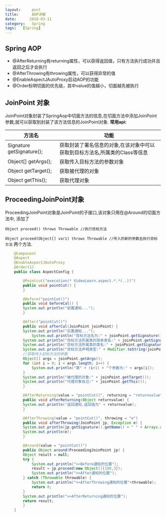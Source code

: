 ```yaml
---
layout:     post
title:      AOP详解
date:      2018-03-11
category:   Spring
tags:   [Spring]
---
```

## Spring AOP

- @AfterReturning有returning属性，可以获得返回值，只有方法执行成功并且返回之后才会执行
- @AfterThrowing有throwing属性，可以获得异常的值
- @EnableAspectJAutoProxy启动AOP的功能
- @Order标明切面的优先级，其中value的值越小，切面越先被执行

## JoinPoint 对象

JoinPoint对象封装了SpringAop中切面方法的信息,在切面方法中添加JoinPoint参数,就可以获取到封装了该方法信息的JoinPoint对象. **常用api:**

| 方法名                    | 功能                                                         |
| ------------------------- | ------------------------------------------------------------ |
| Signature getSignature(); | 获取封装了署名信息的对象,在该对象中可以获取到目标方法名,所属类的Class等信息 |
| Object[] getArgs();       | 获取传入目标方法的参数对象                                   |
| Object getTarget();       | 获取被代理的对象                                             |
| Object getThis();         | 获取代理对象                                                 |

## ProceedingJoinPoint对象

ProceedingJoinPoint对象是JoinPoint的子接口,该对象只用在@Around的切面方法中, 添加了

 `Object proceed() throws Throwable //执行目标方法` 

`Object proceed(Object[] var1) throws Throwable //传入的新的参数去执行目标方法` 两个方法.

```Java
	@Component
	@Aspect
	@EnableAspectJAutoProxy
	@Order(1)
	public class AspectConfig {

	    @Pointcut("execution(* VideoLearn.aspect.*.*(..))")
	    public void pointCut() {
	    }

	    @Before("pointCut()")
	    public void beforeCal() {
		System.out.println("前置通知...");
	    }

	    @After("pointCut()")
	    public void afterCal(JoinPoint joinPoint) {
		System.out.println("后置通知...");
		    System.out.println("目标方法名为:" + joinPoint.getSignature().getName());
		System.out.println("目标方法所属类的简单类名:" + joinPoint.getSignature().getDeclaringType().getSimpleName());
		System.out.println("目标方法所属类的类名:" + joinPoint.getSignature().getDeclaringTypeName());
		System.out.println("目标方法声明类型:" + Modifier.toString(joinPoint.getSignature().getModifiers()));
		//获取传入目标方法的参数
		Object[] args = joinPoint.getArgs();
		for (int i = 0; i < args.length; i++) {
		    System.out.println("第" + (i+1) + "个参数为:" + args[i]);
		}
		System.out.println("被代理的对象:" + joinPoint.getTarget());
		System.out.println("代理对象自己:" + joinPoint.getThis());
	    }

	    @AfterReturning(value = "pointCut()", returning = "returnvalue")
	    public void afterReturning(Object returnvalue) {
		System.out.println("返回通知,返回值为" + returnvalue);
	    }

	    @AfterThrowing(value = "pointCut()", throwing = "e")
	    public void afterThrowing(JoinPoint jp, Exception e) {
		System.out.println(jp.getSignature().getName() + " " + Arrays.asList(jp.getArgs()));
		System.out.println(e);
	    }

	    @Around(value = "pointCut()")
	    public Object around(ProceedingJoinPoint jp) {
		Object result = null;
		try {
		    System.out.println(">>Before通知的位置");
		    result = jp.proceed(new Object[]{100,3});
		    System.out.println(">>After通知的位置");
		} catch (Throwable throwable) {
		    System.out.println(">>AfterThrowing通知的位置"+throwable);
		    return 0;
		}
		System.out.println(">>AfterReturning通知的位置");
		return result;
	    }
	}
```

